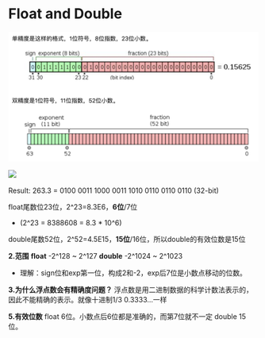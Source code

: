 # Float and Double

![](imgs/c0_float.png)

![](/Users/zhangxianyu/JavaNotes/imgs/c01_float.png)

Result: 263.3 = 0100 0011 1000 0011 1010 0110 0110 0110 (32-bit)

float尾数位23位，2^23=8.3E6，**6位**/7位

*  (2^23 = 8388608 = 8.3 * 10^6)

double尾数52位，2^52=4.5E15，**15位**/16位，所以double的有效位数是15位

**2.范围**
**float**  -2^128 ~ 2^127
**double** -2^1024  ~ 2^1023

* 理解：sign位和exp第一位，构成2和-2，exp后7位是小数点移动的位数。

**3.为什么浮点数会有精确度问题？**
浮点数是用二进制数据的科学计数法表示的，因此不能精确的表示。就像十进制1/3 0.3333...一样

**5.有效位数**
float   6位。小数点后6位都是准确的，而第7位就不一定
double 15位。

